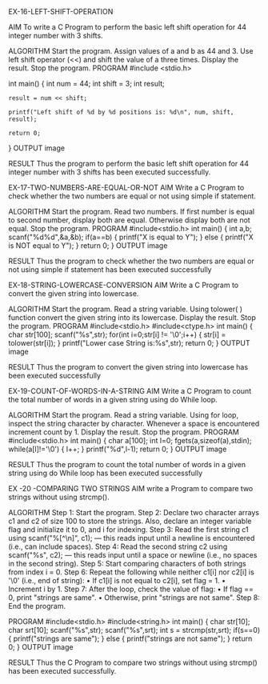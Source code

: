 EX-16-LEFT-SHIFT-OPERATION

AIM
To write a C Program to perform the basic left shift operation for 44 integer number with 3 shifts.

ALGORITHM
Start the program.
Assign values of a and b as 44 and 3.
Use left shift operator (<<) and shift the value of a three times.
Display the result.
Stop the program.
PROGRAM
#include <stdio.h>

int main() {
    int num = 44;
    int shift = 3;
    int result;

    result = num << shift;

    printf("Left shift of %d by %d positions is: %d\n", num, shift, result);

    return 0;
}
OUTPUT
image

RESULT
Thus the program to perform the basic left shift operation for 44 integer number with 3 shifts has been executed successfully.

EX-17-TWO-NUMBERS-ARE-EQUAL-OR-NOT
AIM
Write a C Program to check whether the two numbers are equal or not using simple if statement.

ALGORITHM
Start the program.
Read two numbers.
If first number is equal to second number, display both are equal.
Otherwise display both are not equal.
Stop the program.
PROGRAM
#include<stdio.h>
int main()
{
    int a,b;
    scanf("%d%d",&a,&b);
    if(a==b)
    {
        printf("X is equal to Y");
    }
    else
    {
        printf("X is NOT equal to Y");
    }
    return 0;
}
OUTPUT
image

RESULT
Thus the program to check whether the two numbers are equal or not using simple if statement has been executed successfully

EX-18-STRING-LOWERCASE-CONVERSION
AIM
Write a C Program to convert the given string into lowercase.

ALGORITHM
Start the program.
Read a string variable.
Using tolower( ) function convert the given string into its lowercase.
Display the result.
Stop the program.
PROGRAM
#include<stdio.h>
#include<ctype.h>
int main()
{
    char str[100];
    scanf("%s",str);
    for(int i=0;str[i] != '\0';i++)
    {
        str[i] = tolower(str[i]);
    }
    printf("Lower case String is:%s",str);
    return 0;
}
OUTPUT
image

RESULT
Thus the program to convert the given string into lowercase has been executed successfully

EX-19-COUNT-OF-WORDS-IN-A-STRING
AIM
Write a C Program to count the total number of words in a given string using do While loop.

ALGORITHM
Start the program.
Read a string variable.
Using for loop, inspect the string character by character.
Whenever a space is encountered increment count by 1.
Display the result.
Stop the program.
PROGRAM
#include<stdio.h>
int main()
{
    char a[100];
    int l=0;
    fgets(a,sizeof(a),stdin);
    while(a[l]!='\0')
    {
        l++;
    }
    printf("%d",l-1);
    return 0;
}
OUTPUT
image

RESULT
Thus the program to count the total number of words in a given string using do While loop has been executed successfully

EX -20 -COMPARING TWO STRINGS
AIM
write a Program to compare two strings without using strcmp().

ALGORITHM
Step 1: Start the program. Step 2: Declare two character arrays c1 and c2 of size 100 to store the strings. Also, declare an integer variable flag and initialize it to 0, and i for indexing.
Step 3: Read the first string c1 using scanf("%[^\n]", c1); — this reads input until a newline is encountered (i.e., can include spaces). Step 4: Read the second string c2 using scanf("%s", c2); — this reads input until a space or newline (i.e., no spaces in the second string). Step 5: Start comparing characters of both strings from index i = 0. Step 6: Repeat the following while neither c1[i] nor c2[i] is '\0' (i.e., end of string): • If c1[i] is not equal to c2[i], set flag = 1. • Increment i by 1. Step 7: After the loop, check the value of flag: • If flag == 0, print "strings are same". • Otherwise, print "strings are not same". Step 8: End the program.

PROGRAM
#include<stdio.h>
#include<string.h>
int main()
{
    char str[10];
    char srt[10];
    scanf("%s",str);
    scanf("%s",srt);
    int s = strcmp(str,srt);
    if(s==0)
    {
        printf("strings are same");
    }
    else
    {
        printf("strings are not same");
    }
    return 0;
}
OUTPUT
image

RESULT
Thus the C Program to compare two strings without using strcmp() has been executed successfully.
